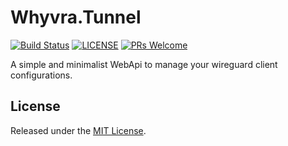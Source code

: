 # Whyvra.Tunnel

[![Build Status](https://jenkins.hades.lan/buildStatus/icon?job=tunnel-api%2Fmaster&build=28&style=flat-square)](https://jenkins.hades.lan/job/tunnel-api/job/master/28/)
[![LICENSE](https://img.shields.io/badge/license-MIT-blue?style=flat-square)](./LICENSE)
[![PRs Welcome](https://img.shields.io/badge/PRs-welcome-brightgreen.svg?style=flat-square)](http://makeapullrequest.com)

A simple and minimalist WebApi to manage your wireguard client configurations. 

## License

Released under the [MIT License](./LICENSE).